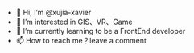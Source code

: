 - 👋 Hi, I’m @xujia-xavier
- 👀 I’m interested in GIS、VR、Game
- 🌱 I’m currently learning to be a FrontEnd developer
- 📫 How to reach me？leave a comment

<!---
xujia-xavier/xujia-xavier is a ✨ special ✨ repository because its `README.md` (this file) appears on your GitHub profile.
You can click the Preview link to take a look at your changes.
--->
